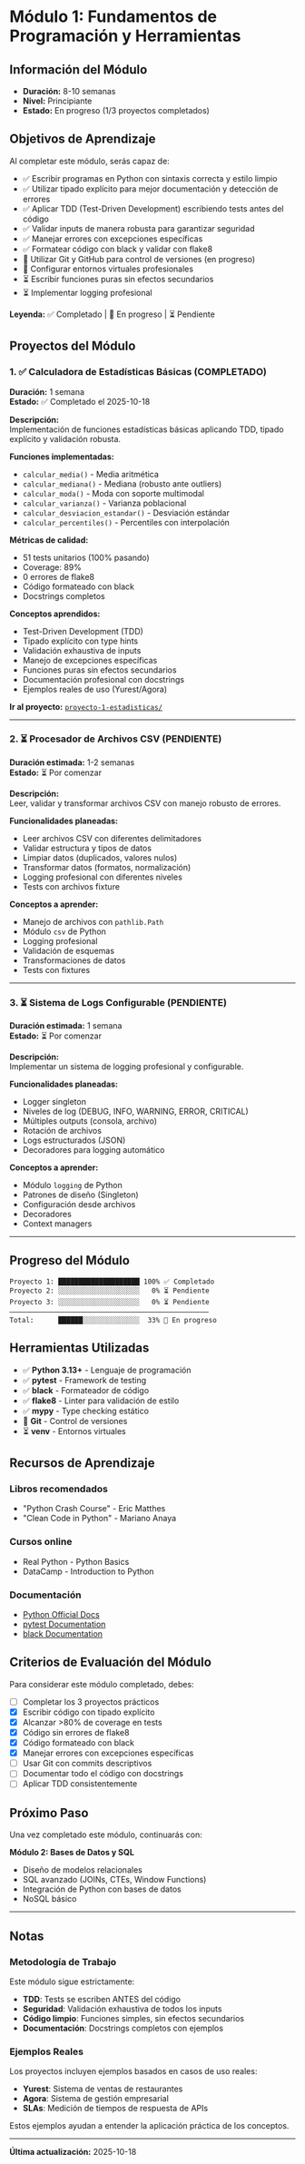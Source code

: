# Módulo 1: Fundamentos de Programación y Herramientas

## Información del Módulo

- **Duración:** 8-10 semanas
- **Nivel:** Principiante
- **Estado:** En progreso (1/3 proyectos completados)

## Objetivos de Aprendizaje

Al completar este módulo, serás capaz de:

- ✅ Escribir programas en Python con sintaxis correcta y estilo limpio
- ✅ Utilizar tipado explícito para mejor documentación y detección de errores
- ✅ Aplicar TDD (Test-Driven Development) escribiendo tests antes del código
- ✅ Validar inputs de manera robusta para garantizar seguridad
- ✅ Manejar errores con excepciones específicas
- ✅ Formatear código con black y validar con flake8
- 🔄 Utilizar Git y GitHub para control de versiones (en progreso)
- 🔄 Configurar entornos virtuales profesionales
- ⏳ Escribir funciones puras sin efectos secundarios
- ⏳ Implementar logging profesional

**Leyenda:** ✅ Completado | 🔄 En progreso | ⏳ Pendiente

## Proyectos del Módulo

### 1. ✅ Calculadora de Estadísticas Básicas (COMPLETADO)

**Duración:** 1 semana  
**Estado:** ✅ Completado el 2025-10-18

**Descripción:**  
Implementación de funciones estadísticas básicas aplicando TDD, tipado explícito y validación robusta.

**Funciones implementadas:**
- `calcular_media()` - Media aritmética
- `calcular_mediana()` - Mediana (robusto ante outliers)
- `calcular_moda()` - Moda con soporte multimodal
- `calcular_varianza()` - Varianza poblacional
- `calcular_desviacion_estandar()` - Desviación estándar
- `calcular_percentiles()` - Percentiles con interpolación

**Métricas de calidad:**
- 51 tests unitarios (100% pasando)
- Coverage: 89%
- 0 errores de flake8
- Código formateado con black
- Docstrings completos

**Conceptos aprendidos:**
- Test-Driven Development (TDD)
- Tipado explícito con type hints
- Validación exhaustiva de inputs
- Manejo de excepciones específicas
- Funciones puras sin efectos secundarios
- Documentación profesional con docstrings
- Ejemplos reales de uso (Yurest/Agora)

**Ir al proyecto:** [`proyecto-1-estadisticas/`](./proyecto-1-estadisticas/)

---

### 2. ⏳ Procesador de Archivos CSV (PENDIENTE)

**Duración estimada:** 1-2 semanas  
**Estado:** ⏳ Por comenzar

**Descripción:**  
Leer, validar y transformar archivos CSV con manejo robusto de errores.

**Funcionalidades planeadas:**
- Leer archivos CSV con diferentes delimitadores
- Validar estructura y tipos de datos
- Limpiar datos (duplicados, valores nulos)
- Transformar datos (formatos, normalización)
- Logging profesional con diferentes niveles
- Tests con archivos fixture

**Conceptos a aprender:**
- Manejo de archivos con `pathlib.Path`
- Módulo `csv` de Python
- Logging profesional
- Validación de esquemas
- Transformaciones de datos
- Tests con fixtures

---

### 3. ⏳ Sistema de Logs Configurable (PENDIENTE)

**Duración estimada:** 1 semana  
**Estado:** ⏳ Por comenzar

**Descripción:**  
Implementar un sistema de logging profesional y configurable.

**Funcionalidades planeadas:**
- Logger singleton
- Niveles de log (DEBUG, INFO, WARNING, ERROR, CRITICAL)
- Múltiples outputs (consola, archivo)
- Rotación de archivos
- Logs estructurados (JSON)
- Decoradores para logging automático

**Conceptos a aprender:**
- Módulo `logging` de Python
- Patrones de diseño (Singleton)
- Configuración desde archivos
- Decoradores
- Context managers

---

## Progreso del Módulo

```
Proyecto 1: ████████████████████ 100% ✅ Completado
Proyecto 2: ░░░░░░░░░░░░░░░░░░░░   0% ⏳ Pendiente
Proyecto 3: ░░░░░░░░░░░░░░░░░░░░   0% ⏳ Pendiente
─────────────────────────────────────────────────
Total:      ██████░░░░░░░░░░░░░░  33% 🔄 En progreso
```

## Herramientas Utilizadas

- ✅ **Python 3.13+** - Lenguaje de programación
- ✅ **pytest** - Framework de testing
- ✅ **black** - Formateador de código
- ✅ **flake8** - Linter para validación de estilo
- ✅ **mypy** - Type checking estático
- 🔄 **Git** - Control de versiones
- ⏳ **venv** - Entornos virtuales

## Recursos de Aprendizaje

### Libros recomendados
- "Python Crash Course" - Eric Matthes
- "Clean Code in Python" - Mariano Anaya

### Cursos online
- Real Python - Python Basics
- DataCamp - Introduction to Python

### Documentación
- [Python Official Docs](https://docs.python.org/3/)
- [pytest Documentation](https://docs.pytest.org/)
- [black Documentation](https://black.readthedocs.io/)

## Criterios de Evaluación del Módulo

Para considerar este módulo completado, debes:

- [ ] Completar los 3 proyectos prácticos
- [x] Escribir código con tipado explícito
- [x] Alcanzar >80% de coverage en tests
- [x] Código sin errores de flake8
- [x] Código formateado con black
- [x] Manejar errores con excepciones específicas
- [ ] Usar Git con commits descriptivos
- [ ] Documentar todo el código con docstrings
- [ ] Aplicar TDD consistentemente

## Próximo Paso

Una vez completado este módulo, continuarás con:

**Módulo 2: Bases de Datos y SQL**
- Diseño de modelos relacionales
- SQL avanzado (JOINs, CTEs, Window Functions)
- Integración de Python con bases de datos
- NoSQL básico

---

## Notas

### Metodología de Trabajo

Este módulo sigue estrictamente:
- **TDD**: Tests se escriben ANTES del código
- **Seguridad**: Validación exhaustiva de todos los inputs
- **Código limpio**: Funciones simples, sin efectos secundarios
- **Documentación**: Docstrings completos con ejemplos

### Ejemplos Reales

Los proyectos incluyen ejemplos basados en casos de uso reales:
- **Yurest**: Sistema de ventas de restaurantes
- **Agora**: Sistema de gestión empresarial
- **SLAs**: Medición de tiempos de respuesta de APIs

Estos ejemplos ayudan a entender la aplicación práctica de los conceptos.

---

**Última actualización:** 2025-10-18

